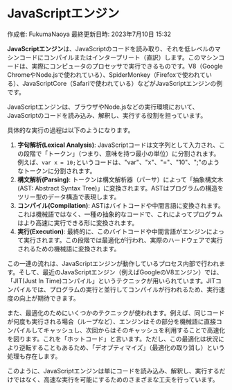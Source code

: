 # JavaScriptエンジン

作成者: FukumaNaoya
最終更新日時: 2023年7月10日 15:32

**JavaScriptエンジン**は、JavaScriptのコードを読み取り、それを低レベルのマシンコードにコンパイルまたはインタープリート（直訳）します。このマシンコードは、実際にコンピュータのプロセッサで実行できるものです。V8（Google ChromeやNode.jsで使われている）、SpiderMonkey（Firefoxで使われている）、JavaScriptCore（Safariで使われている）などがJavaScriptエンジンの例です。

JavaScriptエンジンは、ブラウザやNode.jsなどの実行環境において、JavaScriptのコードを読み込み、解釈し、実行する役割を担っています。

具体的な実行の過程は以下のようになります。

1. **字句解析(Lexical Analysis)**: JavaScriptコードは文字列として入力され、この段階で「トークン」（つまり、意味を持つ最小の単位）に分割されます。例えば、`var x = 10;`というコードは、"var"、"x"、"="、"10"、";"のようなトークンに分割されます。
2. **構文解析(Parsing)**: トークンは構文解析器（パーサ）によって「抽象構文木(AST: Abstract Syntax Tree)」に変換されます。ASTはプログラムの構造をツリー型のデータ構造で表現します。
3. **コンパイル(Compilation)**: ASTはバイトコードや中間言語に変換されます。これは機械語ではなく、一種の抽象的なコードで、これによってプログラムはより高速に実行できる形に変換されます。
4. **実行(Execution)**: 最終的に、このバイトコードや中間言語がエンジンによって実行されます。この段階では最適化が行われ、実際のハードウェアで実行されるための機械語に変換されます。

この一連の流れは、JavaScriptエンジンが動作しているプロセス内部で行われます。そして、最近のJavaScriptエンジン（例えばGoogleのV8エンジン）では、「JIT(Just In Time)コンパイル」というテクニックが用いられています。JITコンパイルでは、プログラムの実行と並行してコンパイルが行われるため、実行速度の向上が期待できます。

また、最適化のためにいくつかのテクニックが使われます。例えば、同じコードが何度も実行される場合（ループなど）、エンジンはその部分を機械語に直接コンパイルしてキャッシュし、次回からはそのキャッシュを利用することで高速化を図ります。これを「ホットコード」と言います。ただし、この最適化は状況により逆転することもあるため、「デオプティマイズ」（最適化の取り消し）という処理も存在します。

このように、JavaScriptエンジンは単にコードを読み込み、解釈し、実行するだけではなく、高速な実行を可能にするためのさまざまな工夫を行っています。